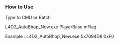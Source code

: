 ### How to Use

Type to CMD or Batch

  L4D2_AutoBhop_New.exe PlayerBase mFlag
  
  Example :
  L4D2_AutoBhop_New.exe 0x7094D8 0xF0
